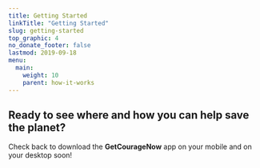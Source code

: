 ```yaml
---
title: Getting Started
linkTitle: "Getting Started"
slug: getting-started
top_graphic: 4
no_donate_footer: false
lastmod: 2019-09-18
menu:
  main:
    weight: 10
    parent: how-it-works
---
```


## Ready to see where and how you can help save the planet?

Check back to download the **GetCourageNow** app on your mobile and on your desktop soon!
